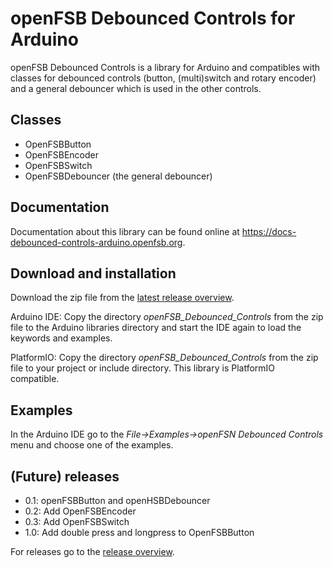 # openFSB Debounced Controls for Arduino
openFSB Debounced Controls is a library for Arduino and compatibles with classes for debounced controls (button, (multi)switch and rotary encoder) and a general debouncer which is used in the other controls.

## Classes
* OpenFSBButton
* OpenFSBEncoder
* OpenFSBSwitch
* OpenFSBDebouncer (the general debouncer)

## Documentation
Documentation about this library can be found online at <https://docs-debounced-controls-arduino.openfsb.org>.

## Download and installation
Download the zip file from the [latest release overview](https://github.com/openfsb/openFSB_Debounced_Controls_Arduino/releases/latest).

Arduino IDE:
Copy the directory *openFSB_Debounced_Controls* from the zip file to the Arduino libraries directory and start the IDE again to load the keywords and examples.

PlatformIO:
Copy the directory *openFSB_Debounced_Controls* from the zip file to your project or include directory. This library is PlatformIO compatible.

## Examples
In the Arduino IDE go to the *File->Examples->openFSN Debounced Controls* menu and choose one of the examples.

## (Future) releases
* 0.1: openFSBButton and openHSBDebouncer
* 0.2: Add OpenFSBEncoder
* 0.3: Add OpenFSBSwitch
* 1.0: Add double press and longpress to OpenFSBButton

For releases go to the [release overview](https://github.com/openfsb/openFSB_Debounced_Controls_Arduino/releases).
